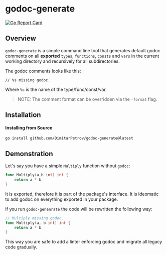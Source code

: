 # godoc-generate

[![Go Report Card](https://goreportcard.com/badge/github.com/DimitarPetrov/godoc-generate)](https://goreportcard.com/report/github.com/DimitarPetrov/godoc-generate)

## Overview

`godoc-generate` is a simple command line tool that generates default godoc comments on all **exported** `types`, `functions`, `consts` and `vars` in the current working directory and recursively for all subdirectories.

The godoc comments looks like this:

```
// %s missing godoc.
```

Where `%s` is the name of the type/func/const/var.

> NOTE: The comment format can be overridden via the `-format` flag.

## Installation

#### Installing from Source
```
go install github.com/DimitarPetrov/godoc-generate@latest
```

## Demonstration

Let's say you have a simple `Multiply` function without `godoc`:

```go
func Multiply(a,b int) int {
	return a * b
}
```

It is exported, therefore it is part of the package's interface. It is ideomatic to add godoc on everything exported in your package.

If you run `godoc-genenrate` the code will be rewritten the following way:

```go
// Multiply missing godoc.
func Multiply(a, b int) int {
	return a * b
}
```

This way you are safe to add a linter enforcing godoc and migrate all legacy code gradually.
